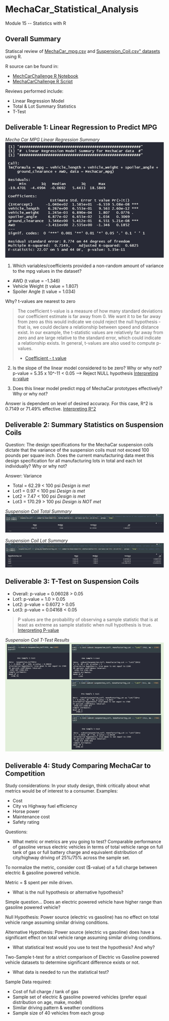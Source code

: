 # MechaCar_Statistical_Analysis
Module 15 -- Statistics with R

## Overall Summary

Statiscal review of [MechaCar_mpg.csv](https://github.com/jt-schmidt/MechaCar_Statistical_Analysis/blob/main/MechaCar_mpg.csv) and [Suspension_Coil.csv" datasets](https://github.com/jt-schmidt/MechaCar_Statistical_Analysis/blob/main/Suspension_Coil.csv) using R.

R source can be found in:
* [MechCarChallenge R Notebook](https://github.com/jt-schmidt/MechaCar_Statistical_Analysis/blob/main/MechaCarChallenge.Rmd)
* [MechaCarChallenge R Script](https://github.com/jt-schmidt/MechaCar_Statistical_Analysis/blob/main/MechaCarChallenge_Script.R)

Reviews performed include:
* Linear Regression Model
* Total & Lot Summary Statistics
* T-Test

## Deliverable 1:  Linear Regression to Predict MPG

*Mecha Car MPG Linear Regression Summary*  
![MechaCarMPG_LinearRegressionSummary](https://github.com/jt-schmidt/MechaCar_Statistical_Analysis/blob/main/MechaCarMPG_LinearRegressionSummary.PNG)

1. Which variables/coefficients provided a non-random amount of variance to the mpg values in the dataset?
* AWD (t value = -1.346)
* Vehicle Weight (t value = 1.807)
* Spoiler Angle (t value = 1.034)

Why?  t-values are nearest to zero

>The coefficient t-value is a measure of how many standard deviations our coefficient estimate is far away from 0. We want it to be far away from zero as this would indicate we could reject the null hypothesis - that is, we could declare a relationship between speed and distance exist. In our example, the t-statistic values are relatively far away from zero and are large relative to the standard error, which could indicate a relationship exists. In general, t-values are also used to compute p-values.
> - [Coefficient - t value](https://feliperego.github.io/blog/2015/10/23/Interpreting-Model-Output-In-R#)

2.  Is the slope of the linear model considered to be zero? Why or why not?
p-value = 5.35 x 10^-11 < 0.05 --> Reject NULL hypothesis
[Interpreting p-value](https://blog.minitab.com/blog/adventures-in-statistics-2/how-to-interpret-regression-analysis-results-p-values-and-coefficients)

3.  Does this linear model predict mpg of MechaCar prototypes effectively? Why or why not?

Answer is dependent on level of desired accuracy.  For this case, R^2 is 0.7149 or 71.49% effective.
[Interpreting R^2](https://statisticsbyjim.com/regression/interpret-r-squared-regression/)

## Deliverable 2:  Summary Statistics on Suspension Coils

Question:
The design specifications for the MechaCar suspension coils dictate that the variance of the suspension coils must not exceed 100 pounds per square inch. Does the current manufacturing data meet this design specification for all manufacturing lots in total and each lot individually? Why or why not?

Answer:
Variance
* Total = 62.29 < 100 psi *Design is met*
* Lot1 = 0.97 < 100 psi *Design is met*
* Lot2 = 7.47 < 100 psi *Design is met*
* Lot3 = 170.29 > 100 psi *Design is NOT met*

*Suspension Coil Total Summary*
![SuspensionCoil_TotalSummary](https://github.com/jt-schmidt/MechaCar_Statistical_Analysis/blob/main/SuspensionCoil_TotalSummary.PNG)

*Suspension Coil Lot Summary*
![SuspensionCoil_LotSummary](https://github.com/jt-schmidt/MechaCar_Statistical_Analysis/blob/main/SuspensionCoil_LotSummary.PNG)

## Deliverable 3:  T-Test on Suspension Coils

* Overall:  p-value = 0.06028 > 0.05
* Lot1: p-value = 1.0 > 0.05
* Lot2: p-value = 0.6072 > 0.05
* Lot3: p-value = 0.04168 < 0.05

>P values are the probability of observing a sample statistic that is at least as extreme as sample statistic when null hypothesis is true.
> [Interpreting P-value](https://statisticsbyjim.com/hypothesis-testing/interpreting-p-values/)

*Suspension Coil T-Test Results*
![SuspensionCoil_t-test](https://github.com/jt-schmidt/MechaCar_Statistical_Analysis/blob/main/SuspensionCoil_t-test.PNG)

## Deliverable 4:  Study Comparing MechaCar to Competition

Study considerations:
In your study design, think critically about what metrics would be of interest to a consumer.  Examples:
* Cost
* City vs Highway fuel efficiency
* Horse power
* Maintenance cost
* Safety rating

Questions:
* What metric or metrics are you going to test?
Comparable performance of gasoline versus electric vehicles in terms of total vehicle range on full tank of gas or full battery charge and equivalent distribution of city/highway driving of 25%/75% across the sample set.

To normalize the metric, consider cost ($-value) of a full charge between electric & gasoline powered vehicle.

Metric = $ spent per mile driven.

* What is the null hypothesis or alternative hypothesis?

Simple question...
Does an electric powered vehicle have higher range than gasoline powered vehicle?

Null Hypothesis:
Power source (electric vs gasoline) has no effect on total vehicle range assuming similar driving conditions.

Alternative Hypothesis:
Power source (electric vs gasoline) does have a significant effect on total vehicle range assuming similar driving conditions.  

* What statistical test would you use to test the hypothesis? And why?

Two-Sample t-test for a strict comparison of Electric vs Gasoline powered vehicle datasets to determine significant difference exists or not.

* What data is needed to run the statistical test?

Sample Data required:
* Cost of full charge / tank of gas
* Sample set of electric & gasoline powered vehicles (prefer equal distribution on age, make, model)
* Similar driving pattern & weather conditions
* Sample size of 40 vehicles from each group
